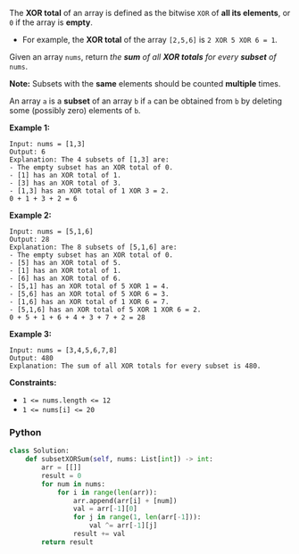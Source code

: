 The  **XOR total**  of an array is defined as the bitwise  `XOR`  of **all its elements**, or  `0`  if the array is **empty**.

-   For example, the  **XOR total**  of the array  `[2,5,6]`  is  `2 XOR 5 XOR 6 = 1`.

Given an array  `nums`, return  _the  **sum**  of all  **XOR totals**  for every  **subset**  of_ `nums`.

**Note:**  Subsets with the  **same**  elements should be counted  **multiple**  times.

An array  `a`  is a  **subset**  of an array  `b`  if  `a`  can be obtained from  `b`  by deleting some (possibly zero) elements of  `b`.

**Example 1:**
```
Input: nums = [1,3]
Output: 6
Explanation: The 4 subsets of [1,3] are:
- The empty subset has an XOR total of 0.
- [1] has an XOR total of 1.
- [3] has an XOR total of 3.
- [1,3] has an XOR total of 1 XOR 3 = 2.
0 + 1 + 3 + 2 = 6
```

**Example 2:**
```
Input: nums = [5,1,6]
Output: 28
Explanation: The 8 subsets of [5,1,6] are:
- The empty subset has an XOR total of 0.
- [5] has an XOR total of 5.
- [1] has an XOR total of 1.
- [6] has an XOR total of 6.
- [5,1] has an XOR total of 5 XOR 1 = 4.
- [5,6] has an XOR total of 5 XOR 6 = 3.
- [1,6] has an XOR total of 1 XOR 6 = 7.
- [5,1,6] has an XOR total of 5 XOR 1 XOR 6 = 2.
0 + 5 + 1 + 6 + 4 + 3 + 7 + 2 = 28
```

**Example 3:**
```
Input: nums = [3,4,5,6,7,8]
Output: 480
Explanation: The sum of all XOR totals for every subset is 480.
```

**Constraints:**

-   `1 <= nums.length <= 12`
-   `1 <= nums[i] <= 20`


### Python
```py
class Solution:
    def subsetXORSum(self, nums: List[int]) -> int:
        arr = [[]]
        result = 0
        for num in nums:
            for i in range(len(arr)):
                arr.append(arr[i] + [num])
                val = arr[-1][0]
                for j in range(1, len(arr[-1])):
                    val ^= arr[-1][j]
                result += val
        return result
```